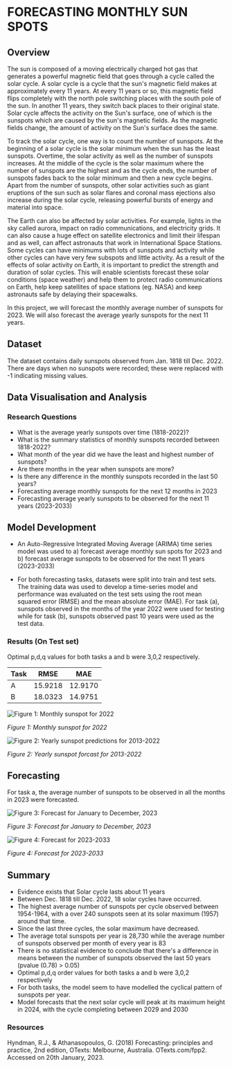 
# FORECASTING MONTHLY SUN SPOTS

## Overview
The sun is composed of a moving electrically charged hot gas that generates a powerful magnetic field that goes through a cycle called the solar cycle. A solar cycle is a cycle that the sun's magnetic field makes at approximately every 11 years. At every 11 years or so, this magnetic field flips completely with the north pole switching places with the south pole of the sun. In another 11 years, they switch back places to their original state. Solar cycle affects the activity on the Sun's surface, one of which is the sunspots which are caused by the sun's magnetic fields. As the magnetic fields change, the amount of activity on the Sun's surface does the same.

To track the solar cycle, one way is to count the number of sunspots. At the beginning of a solar cycle is the solar minimum when the sun has the least sunspots. Overtime, the solar activity as well as the number of sunspots increases. At the middle of the cycle is the solar maximum where the number of sunspots are the highest and as the cycle ends, the number of sunspots fades back to the solar minimum and then a new cycle begins. Apart from the number of sunspots, other solar activities such as giant eruptions of the sun such as solar flares and coronal mass ejections also increase during the solar cycle, releasing powerful bursts of energy and material into space.

The Earth can also be affected by solar activities. For example, lights in the sky called aurora, impact on radio communications, and electricity grids. It can also cause a huge effect on satellite electronics and limit their lifespan and as well, can affect astronauts that work in International Space Stations. Some cycles can have minimums with lots of sunspots and activity while other cycles can have very few subspots and little activity. As a result of the effects of solar activity on Earth, it is important to predict the strength and duration of solar cycles. This will enable scientists forecast these solar conditions (space weather) and help them to protect radio communications on Earth, help keep satellites of space stations (eg. NASA) and keep astronauts safe by delaying their spacewalks.

In this project, we will forecast the monthly average number of sunspots for 2023. We will also forecast the average yearly sunspots for the next 11 years.


## Dataset
The dataset contains daily sunspots observed from Jan. 1818 till Dec. 2022. There are days when no sunspots were recorded; these were replaced with -1 indicating missing values.


## Data Visualisation and Analysis
### Research Questions
- What is the average yearly sunspots over time (1818-2022)?
- What is the summary statistics of monthly sunspots recorded between 1818-2022?
- What month of the year did we have the least and highest number of sunspots?
- Are there months in the year when sunspots are more?
- Is there any difference in the monthly sunspots recorded in the last 50 years?
- Forecasting average monthly sunspots for the next 12 months in 2023
- Forecasting average yearly sunspots to be observed for the next 11 years (2023-2033)

## Model Development
- An Auto-Regressive Integrated Moving Average (ARIMA) time series model was used to 
  a) forecast average monthly sun spots for 2023 and 
  b) forecast average sunspots to be observed for the next 11 years (2023-2033)

- For both forecasting tasks, datasets were split into train and test sets. The training data was used to develop a time-series model and performance was evaluated on the test sets using the root mean squared error (RMSE) and the mean absolute error (MAE). For task (a), sunspots observed in the months of the year 2022 were used for testing while for task (b), sunspots observed past 10 years were used as the test data.

### Results (On Test set)

Optimal p,d,q values for both tasks a and b were 3,0,2 respectively.

Task | RMSE | MAE
----|-----|-----
A | 15.9218 | 12.9170
B | 18.0323 | 14.9751


![Figure 1: Monthly sunspot for 2022](https://user-images.githubusercontent.com/46559140/213817852-5e4233e0-09b1-4056-aa3f-4014617ea6d3.png)

_Figure 1: Monthly sunspot for 2022_


![Figure 2: Yearly sunspot predictions for 2013-2022](https://user-images.githubusercontent.com/46559140/213822321-ff4a4c51-1151-44fd-8bf5-b03ef063bdf6.png)

_Figure 2: Yearly sunspot forcast for 2013-2022_

## Forecasting

For task a, the average number of sunspots to be observed in all the months in 2023 were forecasted. 

![Figure 3: Forecast for January to December, 2023](https://user-images.githubusercontent.com/46559140/213821640-8e493465-2df7-42bc-8063-e4ab4b297a93.png)

_Figure 3: Forecast for January to December, 2023_

![Figure 4: Forecast for 2023-2033](https://user-images.githubusercontent.com/46559140/213818508-07a0855e-323e-499d-9e5c-e4b3683e5f6e.png)

_Figure 4: Forecast for 2023-2033_

## Summary
- Evidence exists that Solar cycle lasts about 11 years
- Between Dec. 1818 till Dec. 2022, 18 solar cycles have occurred.
- The highest average number of sunspots per cycle observed between 1954-1964, with a over 240 sunspots seen at its solar maximum (1957) around that time.
- Since the last three cycles, the solar maximum have decreased.
- The average total sunspots per year is 28,730 while the average number of sunspots observed per month of every year is 83
-  There is no statistical evidence to conclude that there's a difference in means between the number of sunspots observed the last 50 years (pvalue (0.78) > 0.05)
-  Optimal p,d,q order values for both tasks a and b were 3,0,2 respectively
-  For both tasks, the model seem to have modelled the cyclical pattern of sunspots per year.
-  Model forecasts that the next solar cycle will peak at its maximum height in 2024, with the cycle completing between 2029 and 2030

### Resources
Hyndman, R.J., & Athanasopoulos, G. (2018) Forecasting: principles and practice, 2nd edition, OTexts: Melbourne, Australia. OTexts.com/fpp2. Accessed on 20th January, 2023.

